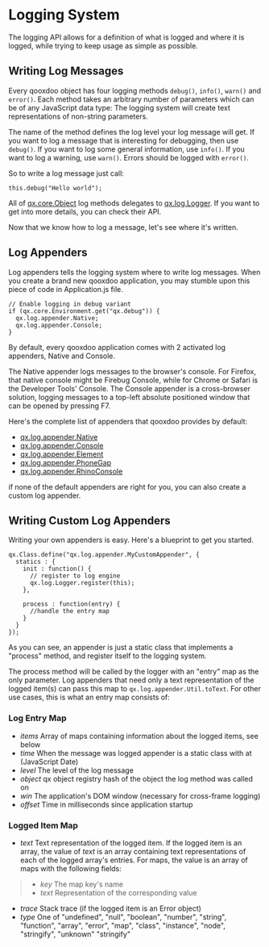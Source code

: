 Logging System
==============

The logging API allows for a definition of what is logged and where it
is logged, while trying to keep usage as simple as possible.

Writing Log Messages
--------------------

Every qooxdoo object has four logging methods `debug()`, `info()`,
`warn()` and `error()`. Each method takes an arbitrary number of
parameters which can be of any JavaScript data type: The logging system
will create text representations of non-string parameters.

The name of the method defines the log level your log message will get.
If you want to log a message that is interesting for debugging, then use
`debug()`. If you want to log some general information, use `info()`. If
you want to log a warning, use `warn()`. Errors should be logged with
`error()`.

So to write a log message just call:

    this.debug("Hello world");

All of
[qx.core.Object](http://demo.qooxdoo.org/current/apiviewer/#qx.core.Object)
log methods delegates to
[qx.log.Logger](http://demo.qooxdoo.org/current/apiviewer/#qx.log.Logger).
If you want to get into more details, you can check their API.

Now that we know how to log a message, let's see where it's written.

Log Appenders
-------------

Log appenders tells the logging system where to write log messages. When
you create a brand new qooxdoo application, you may stumble upon this
piece of code in Application.js file.

    // Enable logging in debug variant
    if (qx.core.Environment.get("qx.debug")) {
      qx.log.appender.Native;
      qx.log.appender.Console;
    }

By default, every qooxdoo application comes with 2 activated log
appenders, Native and Console.

The Native appender logs messages to the browser's console. For Firefox,
that native console might be Firebug Console, while for Chrome or Safari
is the Developer Tools' Console. The Console appender is a cross-browser
solution, logging messages to a top-left absolute positioned window that
can be opened by pressing F7.

Here's the complete list of appenders that qooxdoo provides by default:

-   [qx.log.appender.Native](http://demo.qooxdoo.org/current/apiviewer/#qx.log.appender.Native)
-   [qx.log.appender.Console](http://demo.qooxdoo.org/current/apiviewer/#qx.log.appender.Console)
-   [qx.log.appender.Element](http://demo.qooxdoo.org/current/apiviewer/#qx.log.appender.Element)
-   [qx.log.appender.PhoneGap](http://demo.qooxdoo.org/current/apiviewer/#qx.log.appender.PhoneGap)
-   [qx.log.appender.RhinoConsole](http://demo.qooxdoo.org/current/apiviewer/#qx.log.appender.RhinoConsole)

if none of the default appenders are right for you, you can also create
a custom log appender.

Writing Custom Log Appenders
----------------------------

Writing your own appenders is easy. Here's a blueprint to get you
started.

    qx.Class.define("qx.log.appender.MyCustomAppender", {
      statics : {
        init : function() {
          // register to log engine
          qx.log.Logger.register(this);
        },

        process : function(entry) {
          //handle the entry map
        }
      }
    });

As you can see, an appender is just a static class that implements a
"process" method, and register itself to the logging system.

The process method will be called by the logger with an "entry" map as
the only parameter. Log appenders that need only a text representation
of the logged item(s) can pass this map to
`qx.log.appender.Util.toText`. For other use cases, this is what an
entry map consists of:

### Log Entry Map

-   *items* Array of maps containing information about the logged items,
    see below
-   *time* When the message was logged appender is a static class with
    at (JavaScript Date)
-   *level* The level of the log message
-   *object* qx object registry hash of the object the log method was
    called on
-   *win* The application's DOM window (necessary for cross-frame
    logging)
-   *offset* Time in milliseconds since application startup

### Logged Item Map

-   *text* Text representation of the logged item. If the logged item is
    an array, the value of *text* is an array containing text
    representations of each of the logged array's entries. For maps, the
    value is an array of maps with the following fields:

> -   *key* The map key's name
> -   *text* Representation of the corresponding value

-   *trace* Stack trace (if the logged item is an Error object)
-   *type* One of "undefined", "null", "boolean", "number", "string",
    "function", "array", "error", "map", "class", "instance", "node",
    "stringify", "unknown" "stringify"

